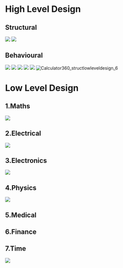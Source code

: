 # High Level Design
## Structural
![](highleveldesignstructural.png)
![](https://github.com/thomasathul/SDLC_21_Calculator360/blob/main/2_Design/Calculator360_highlevelDesign.jpeg)

## Behavioural
![](Calculator360_structlowleveldesign_1math.png)
![](Calculator360_structlowleveldesign_2.png)
![](Calculator360_structlowleveldesign_3electronics.png)
![](Calculator360_structlowleveldesign_4.png)
![](Calculator360_structlowleveldesign_5.png)
![Calculator360_structlowleveldesign_6](https://user-images.githubusercontent.com/35807847/130327096-4d0330ad-fdd3-4ed0-85a4-36a0ac8ce458.png)

# Low Level Design
## 1.Maths
![](https://github.com/thomasathul/SDLC_21_Calculator360/blob/main/2_Design/Calculator360_LLdesign-Maths.png)
## 2.Electrical 
![](https://github.com/thomasathul/SDLC_21_Calculator360/blob/main/2_Design/Calculator360_LLdesign-Electrical.png)
## 3.Electronics
![](https://github.com/thomasathul/SDLC_21_Calculator360/blob/main/2_Design/Calculator360_LLdesign-Electronics.png)
## 4.Physics
![](https://github.com/thomasathul/SDLC_21_Calculator360/blob/main/2_Design/Calculator360_design-Physics.jpg)
## 5.Medical
## 6.Finance
## 7.Time
![](https://github.com/thomasathul/SDLC_21_Calculator360/blob/main/2_Design/Calculator360_LLdesign_Time.jpg)
